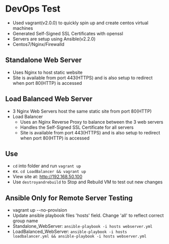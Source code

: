 # DevOps Test

- Used vagrant(v2.0.0) to quickly spin up and create centos virtual machines
- Generated Self-Signed SSL Certificates with openssl
- Servers are setup using Ansible(v2.2.0)
- Centos7/Nginx/Firewalld

## Standalone Web Server
- Uses Nginx to host static website
- Site is available from port 443(HTTPS) and is also setup to redirect when port 80(HTTP) is accessed

## Load Balanced Web Server
- 3 Nginx Web Servers host the same static site from port 80(HTTP)
- Load Balancer
  - Uses an Nginx Reverse Proxy to balance between the 3 web servers
  - Handles the Self-Signed SSL Certificate for all servers
  - Site is available from port 443(HTTPS) and is also setup to redirect when port 80(HTTP) is accessed

## Use
- ```cd``` into folder and run ```vagrant up```
- ex. ```cd LoadBalancer && vagrant up```
- View site at: http://192.168.50.100
- Use ```destroyandrebuild``` to Stop and Rebuild VM to test out new changes

## Ansible Only for Remote Server Testing
- vagrant up --no-provision
- Update ansible playbook files 'hosts' field. Change 'all' to reflect correct group name
- Standalone_WebServer: ```ansible-playbook -i hosts webserver.yml ```
- LoadBalanced_WebServer: ```ansible-playbook -i hosts loadbalancer.yml && ansible-playbook -i hosts webserver.yml ```
